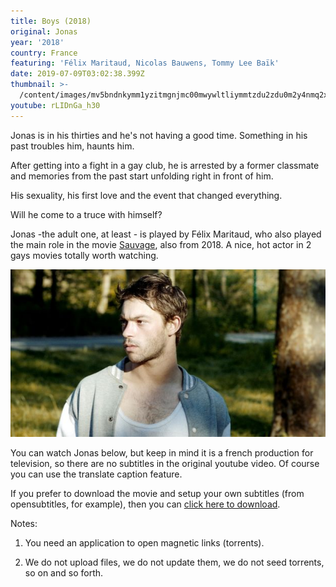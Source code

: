 ```yaml
---
title: Boys (2018)
original: Jonas
year: '2018'
country: France
featuring: 'Félix Maritaud, Nicolas Bauwens, Tommy Lee Baïk'
date: 2019-07-09T03:02:38.399Z
thumbnail: >-
  /content/images/mv5bndnkymm1yzitmgnjmc00mwywltliymmtzdu2zdu0m2y4nmq2xkeyxkfqcgdeqxvymje4nzy3mw-._v1_sx749_cr0-0-749-999_al_.jpg
youtube: rLIDnGa_h30
---
```

Jonas is in his thirties and he's not having a good time. Something in his past troubles him, haunts him.

After getting into a fight in a gay club, he is arrested by a former classmate and memories from the past start unfolding right in front of  him.

His sexuality, his first love and the event that changed everything. 

Will he come to a truce with himself? 

Jonas -the adult one, at least - is played by Félix Maritaud, who also played the main role in the movie [Sauvage](https://www.imdb.com/title/tt8307082/mediaviewer/rm1352614400), also from 2018. A nice, hot actor in 2 gays movies totally worth watching.

![Félix Maritaud: The hottest young actor on the planet](/content/images/boys-jonas-2018-felix-maritaud.jpg "Félix Maritaud")

You can watch Jonas below, but keep in mind it is a french production for television, so there are no subtitles in the original youtube video. Of course you can use the translate caption feature.

If you prefer to download the movie and setup your own subtitles (from opensubtitles, for example), then you can [click here to download](http://biastonu.com/Nun). 

Notes:

1) You need an application to open magnetic links (torrents).

2) We do not upload files, we do not update them, we do not seed torrents, so on and so forth.
